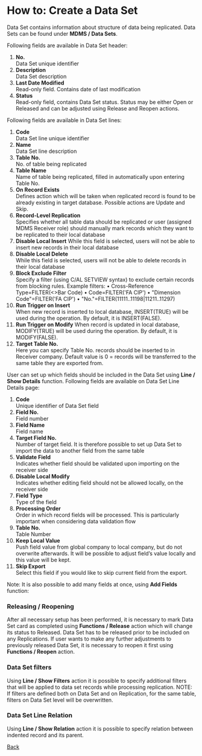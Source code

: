 # How to: Create a Data Set
Data Set contains information about structure of data being replicated.
Data Sets can be found under  **MDMS / Data Sets**.

Following fields are available in Data Set header:
1.	**No.**  
Data Set unique identifier
2.	**Description**  
Data Set description
3.	**Last Date Modified**  
Read-only field. Contains date of last modification
4.	**Status**  
Read-only field, contains Data Set status. Status may be either Open or Released and can be adjusted using Release and Reopen actions.

Following fields are available in Data Set lines:
1.	**Code**  
Data Set line unique identifier
2.	**Name**  
Data Set line description
3.	**Table No.**  
No. of table being replicated
4.	**Table Name**  
Name of table being replicated, filled in automatically upon entering Table No.
5.	**On Record Exists**  
Defines action which will be taken when replicated record is found to be already existing in target database. Possible actions are Update and Skip.
6.	**Record-Level Replication**  
Specifies whether all table data should be replicated or user (assigned MDMS Receiver role) should manually mark records which they want to be replicated to their local database 
7.	**Disable Local Insert** 
While this field is selected, users will not be able to insert new records in their local database
8.	**Disable Local Delete**  
While this field is selected, users will not be able to delete records in their local database
9.	**Block Exclude Filter**  
Specify a filter (using C/AL SETVIEW syntax) to exclude certain records from blocking rules.
Example filters:
•	Cross-Reference Type=FILTER(<>Bar Code)
•	Code=FILTER('FA CIP')
•	"Dimension Code"=FILTER('FA CIP')
•	"No."=FILTER(11111..11198|11211..11297)
10.	**Run Trigger on Insert**  
When new record is inserted to local database, INSERT(TRUE) will be used during the operation. By default, it is INSERT(FALSE).
11.	**Run Trigger on Modify** 
When record is updated in local database, MODIFY(TRUE) will be used during the operation. By default, it is MODIFY(FALSE).
12.	**Target Table No.**  
Here you can specify Table No. records should be inserted to in Receiver company. Default value is 0 = records will be transferred to the same table they are exported from.

User can set up which fields should be included in the Data Set using **Line / Show Details** function.
Following fields are available on Data Set Line Details page:
1.	**Code**  
Unique identifier of Data Set field
2.	**Field No.**  
Field number
3.	**Field Name**  
Field name
4.	**Target Field No.**  
Number of target field. It is therefore possible to set up Data Set to import the data to another field from the same table
5.	**Validate Field**  
Indicates whether field should be validated upon importing on the receiver side
6.	**Disable Local Modify**  
Indicates whether editing field should not be allowed locally, on the receiver side
7.	**Field Type**  
Type of the field
8.	**Processing Order**  
Order in which record fields will be processed. This is particularly important when considering data validation flow
9.	**Table No.**  
Table Number
10.	**Keep Local Value**  
Push field value from global company to local company, but do not overwrite afterwards. It will be possible to adjust field’s value locally and this value will be kept.	
11.	**Skip Export**  
Select this field if you would like to skip current field from the export.

Note: It is also possible to add many fields at once, using **Add Fields** function:

### Releasing / Reopening
After all necessary setup has been performed, it is necessary to mark Data Set card as completed using **Functions / Release** action which will change its status to Released. Data Set has to be released prior to be included on any Replications. If user wants to make any further adjustments to previously released Data Set, it is necessary to reopen it first using **Functions / Reopen** action.
###	Data Set filters
Using **Line / Show Filters** action it is possible to specify additional filters that will be applied to data set records while processing replication.
NOTE: If filters are defined both on Data Set and on Replication, for the same table, filters on Data Set level will be overwritten.
### Data Set Line Relation
Using **Line / Show Relation** action it is possible to specify relation between indented record and its parent.

[Back](master-data-management-system-mdms.md)